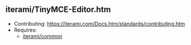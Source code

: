 iterami/TinyMCE-Editor.htm
--------------------------

* Contributing: https://iterami.com/Docs.htm/standards/contributing.htm
* Requires:
  * [iterami/common](https://github.com/iterami/common)
